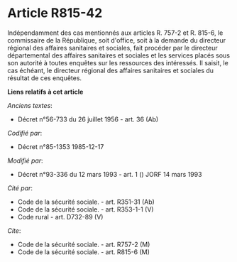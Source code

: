 # Article R815-42

Indépendamment des cas mentionnés aux articles R. 757-2 et R. 815-6, le commissaire de la République, soit d'office, soit à
la demande du directeur régional des affaires sanitaires et sociales, fait procéder par le directeur départemental des
affaires sanitaires et sociales et les services placés sous son autorité à toutes enquêtes sur les ressources des intéressés.
Il saisit, le cas échéant, le directeur régional des affaires sanitaires et sociales du résultat de ces enquêtes.

**Liens relatifs à cet article**

_Anciens textes_:

  - Décret n°56-733 du 26 juillet 1956 - art. 36 (Ab)

_Codifié par_:

  - Décret n°85-1353 1985-12-17

_Modifié par_:

  - Décret n°93-336 du 12 mars 1993 - art. 1 () JORF 14 mars 1993

_Cité par_:

  - Code de la sécurité sociale. - art. R351-31 (Ab)
  - Code de la sécurité sociale. - art. R353-1-1 (V)
  - Code rural - art. D732-89 (V)

_Cite_:

  - Code de la sécurité sociale. - art. R757-2 (M)
  - Code de la sécurité sociale. - art. R815-6 (M)

